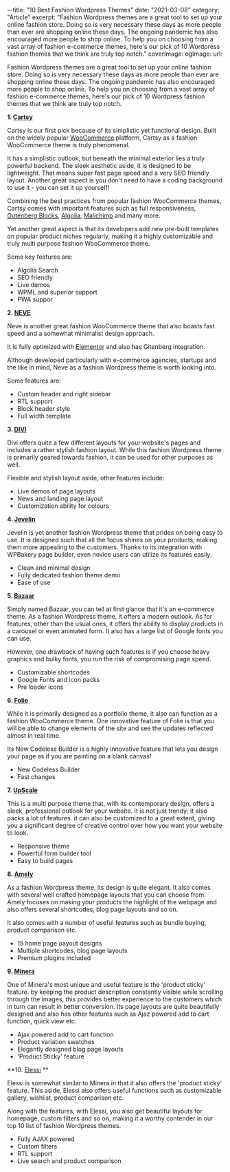 --title: "10 Best Fashion Wordpress Themes"
date: "2021-03-08"
category: "Article"
excerpt: "Fashion Wordpress themes are a great tool to set up your online fashion store. Doing so is very necessary these days as more people than ever are shopping online these days. The ongoing pandemic has also encouraged more people to shop online. To help you on choosing from a vast array of fashion e-commerce themes, here's our pick of 10 Wordpress fashion themes that we think are truly top notch."
coverImage: 
ogImage:
  url: 



Fashion Wordpress themes are a great tool to set up your online fashion store. Doing so is very necessary these days as more people than ever are shopping online these days. The ongoing pandemic has also encouraged more people to shop online. To help you on choosing from a vast array of fashion e-commerce themes, here's our pick of 10 Wordpress fashion themes that we think are truly top notch.

**1. [Cartsy](redq.io/cartsy)**

Cartsy is our first pick because of its simplistic yet functional design. Built on the widely popular [WooCommerce](https://woocommerce.com/?aff=17277) platform, Cartsy as a fashion WooCommerce theme is truly phenomenal. 

It has a simplistic outlook, but beneath the minimal exterior lies a truly powerful backend. The sleek aesthetic aside, it is designed to be lightweight. That means super fast page speed and a very SEO friendly layout. Another great aspect is you don't need to have a coding background to use it - you can set it up yourself!

Combining the best practices from popular fashion WooCommerce themes, Cartsy comes with important features such as full responsiveness, [Gutenberg Blocks](https://wordpress.org/plugins/ultimate-addons-for-gutenberg/), [Algolia](https://www.algolia.com/), [Malichimp](https://mailchimp.com/) and many more.

Yet another great aspect is that its developers add new pre-built templates on popular product niches regularly, making it a highly customizable and truly multi purpose fashion WooCommerce theme.

Some key features are:

* Algolia Search
* SEO friendly
* Live demos
* WPML and superior support
* PWA suppor

**2. [NEVE](https://themeisle.com/themes/neve/?sscid=31k5_7mog9)**

Neve is another great fashion WooCommerce theme that also boasts fast speed and a somewhat minimalist design approach.

It is fully optimized with [Elementor](https://elementor.com/) and also has Gitenberg integration.

Although developed particularly with e-commerce agencies, startups and the like in mind, Neve as a fashion Wordpress theme is worth looking into.

Some features are:

* Custom header and right sidebar
* RTL support
* Block header style
* Full width template

**3. [DIVI](https://www.elegantthemes.com/gallery/divi/)**

Divi offers quite a few different layouts for your website's pages and includes a rather stylish fashion layout. While this fashion Wordpress theme is primarily geared towards fashion, it can be used for other purposes as well. 

Flexible and stylish layout aside, other features include:

* Live demos of page layouts
* News and landing page layout
* Customization ability for colours

**4. [Jevelin](https://themeforest.net/item/jevelin-multipurpose-premium-responsive-wordpress-theme/14728833)**

Jevelin is yet another fashion Wordpress theme that prides on being easy to use. It is designed such that all the focus shines on your products, making them more appealing to the customers. Thanks to its integration with WPBakery page builder, even novice users can utilize its features easily.

* Clean and minimal design
* Fully dedicated fashion theme demo
* Ease of use

**5. [Bazaar](https://themeforest.net/item/bazaar-a-modern-sharp-ecommerce-theme/20417085?gclid=CjwKCAiAkJKCBhAyEiwAKQBCknNVrUXkqOwEDnIRCyeu9AAckzQon9TOM-TH9kJnpQH4vxceJu45ixoC5AQQAvD_BwE)**

Simply named Bazaar, you can tell at first glance that it's an e-commerce theme. As a fashion Wordpress theme, it offers a modern outlook. As for features, other than the usual ones, it offers the ability to display products in a carousel or even animated form. It also has a large list of Google fonts you can use.

However, one drawback of having such features is if you choose heavy graphics and bulky fonts, you run the risk of compromising page speed.

* Customizable shortcodes
* Google Fonts and icon packs
* Pre loader icons

**6. [Folie](https://themeforest.net/item/folie-the-wordpress-website-builder/19946424?ref=code-less&irgwc=1&clickid=ziv0ctVERxyORarwUx0Mo3QUUkEQKtUtqXGa0g0&iradid=275988&irpid=1244749&iradtype=ONLINE_TRACKING_LINK&irmptype=mediapartner&mp_value1=&utm_campaign=af_impact_radius_1244749&utm_medium=affiliate&utm_source=impact_radius)**

While it is primarily designed as a portfolio theme, it also can function as a fashion WooCommerce theme. One innovative feature of Folie is that you will be able to change elements of the site and see the updates reflected almost in real time. 

Its New Codeless Builder is a highly innovative feature that lets you design your page as if you are painting on a blank canvas!

* New Codeless Builder
* Fast changes 

**7. [UpScale](https://themeforest.net/item/upscale-multipurpose-business-theme/19731058?ref=code-less&irgwc=1&clickid=ziv0ctVERxyORarwUx0Mo3QUUkEQKM1RqXGa0g0&iradid=275988&irpid=1244749&iradtype=ONLINE_TRACKING_LINK&irmptype=mediapartner&mp_value1=&utm_campaign=af_impact_radius_1244749&utm_medium=affiliate&utm_source=impact_radius)**

This is a multi purpose theme that, with its contemporary design, offers a sleek, professional outlook for your website. It is not just trendy; it also packs a lot of features. it can also be customized to a great extent, giving you a significant degree of creative control over how you want your website to look. 

* Responsive theme
* Powerful form builder tool
* Easy to build pages

**8. [Amely](https://themeforest.net/item/amely-ecommerce-wordpress-theme-for-woocommerce/20858805?irgwc=1&clickid=ziv0ctVERxyORarwUx0Mo3QUUkEQKN0RqXGa0g0&iradid=275988&irpid=369282&iradtype=ONLINE_TRACKING_LINK&irmptype=mediapartner&mp_value1=&utm_campaign=af_impact_radius_369282&utm_medium=affiliate&utm_source=impact_radius)**

As a fashion Wordpress theme, its design is quite elegant. It also comes with several well crafted homepage layouts that you can choose from. Amely focuses on making your products the highlight of the webpage and also offers several shortcodes, blog page layouts and so on.

It also comes with a number of useful features such as bundle buying, product comparison etc.

* 15 home page oayout designs
* Multiple shortcodes, blog page layouts
* Premium plugins included

**9. [Minera](https://themeforest.net/item/minera-minimalist-woocommerce-wordpress-theme/20823717?irgwc=1&clickid=ziv0ctVERxyORarwUx0Mo3QUUkEQKNX1qXGa0g0&iradid=275988&irpid=369282&iradtype=ONLINE_TRACKING_LINK&irmptype=mediapartner&mp_value1=&utm_campaign=af_impact_radius_369282&utm_medium=affiliate&utm_source=impact_radius)**

One of Minera's most unique and useful feature is the 'product sticky' feature. by keeping the product description constantly visible while scrolling through the images, this provides better experience to the customers which in turn can result in better conversion. Its page layouts are quite beautifully designed and also has other features such as Ajaz powered add to cart function, quick view etc.

* Ajax powered add to cart function
* Product variation swatches
* Elegantly designed blog page layouts
* 'Product Sticky' feature

**10. [Elessi](https://themeforest.net/item/elessi-woocommerce-ajax-wordpress-theme/20968615?irgwc=1&clickid=ziv0ctVERxyORarwUx0Mo3QUUkEQKPQ1qXGa0g0&iradid=275988&irpid=369282&iradtype=ONLINE_TRACKING_LINK&irmptype=mediapartner&mp_value1=&utm_campaign=af_impact_radius_369282&utm_medium=affiliate&utm_source=impact_radius) **

Elessi is somewhat similar to Minera in that it also offers the 'product sticky' feature. This aside, Elessi also offers useful functions such as customizable gallery, wishlist, product comparison etc.

Along with the features, with Elessi, you also get beautiful layouts for homepage, custom filters and so on, making it a worthy contender in our top 10 list of fashion Wordpress themes.

* Fully AJAX powered
* Custom filters
* RTL support
* Live search and product comparison